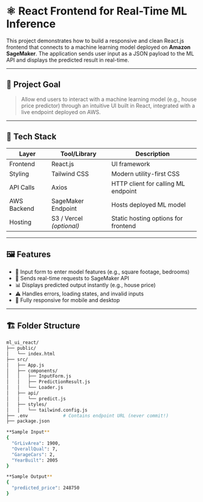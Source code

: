 # ⚛️ React Frontend for Real-Time ML Inference

This project demonstrates how to build a responsive and clean React.js frontend that connects to a machine learning model deployed on **Amazon SageMaker**. The application sends user input as a JSON payload to the ML API and displays the predicted result in real-time.

---

## 🎯 Project Goal

> Allow end users to interact with a machine learning model (e.g., house price predictor) through an intuitive UI built in React, integrated with a live endpoint deployed on AWS.

---

## 🧰 Tech Stack

| Layer | Tool/Library | Description |
|-------|--------------|-------------|
| Frontend | React.js | UI framework |
| Styling | Tailwind CSS | Modern utility-first CSS |
| API Calls | Axios | HTTP client for calling ML endpoint |
| AWS Backend | SageMaker Endpoint | Hosts deployed ML model |
| Hosting | S3 / Vercel *(optional)* | Static hosting options for frontend |

---

## 🖼️ Features

- 🔢 Input form to enter model features (e.g., square footage, bedrooms)
- 🔁 Sends real-time requests to SageMaker API
- 📊 Displays predicted output instantly (e.g., house price)
- ⚠️ Handles errors, loading states, and invalid inputs
- 📱 Fully responsive for mobile and desktop

---

## 🏗️ Folder Structure

```bash
ml_ui_react/
├── public/
│   └── index.html
├── src/
│   ├── App.js
│   ├── components/
│   │   ├── InputForm.js
│   │   ├── PredictionResult.js
│   │   └── Loader.js
│   ├── api/
│   │   └── predict.js
│   ├── styles/
│   │   └── tailwind.config.js
├── .env             # Contains endpoint URL (never commit!)
├── package.json

**Sample Input**
{
  "GrLivArea": 1900,
  "OverallQual": 7,
  "GarageCars": 2,
  "YearBuilt": 2005
}

**Sample Output**
{
  "predicted_price": 248750
}
